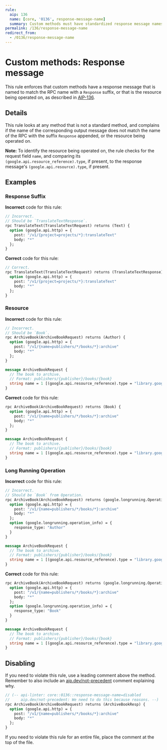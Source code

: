 ```yaml
---
rule:
  aip: 136
  name: [core, '0136', response-message-name]
  summary: Custom methods must have standardized response message names.
permalink: /136/response-message-name
redirect_from:
  - /0136/response-message-name
---
```


# Custom methods: Response message

This rule enforces that custom methods have a response message that is named to
match the RPC name with a `Response` suffix, or that is the resource being operated
on, as described in [AIP-136][].

## Details

This rule looks at any method that is not a standard method, and complains if
the name of the corresponding output message does not match the name of the RPC
with the suffix `Response` appended, or the resource being operated on.

**Note:** To identify the resource being operated on, the rule checks for
the request field `name`, and comparing its `(google.api.resource_reference).type`,
if present, to the response message's `(google.api.resource).type`, if present.

## Examples

### Response Suffix

**Incorrect** code for this rule:

```proto
// Incorrect.
// Should be `TranslateTextResponse`.
rpc TranslateText(TranslateTextRequest) returns (Text) {
  option (google.api.http) = {
    post: "/v1/{project=projects/*}:translateText"
    body: "*"
  };
}
```

**Correct** code for this rule:

```proto
// Correct.
rpc TranslateText(TranslateTextRequest) returns (TranslateTextResponse) {
  option (google.api.http) = {
    post: "/v1/{project=projects/*}:translateText"
    body: "*"
  };
}
```

### Resource

**Incorrect** code for this rule:

```proto
// Incorrect.
// Should be `Book`.
rpc ArchiveBook(ArchiveBookRequest) returns (Author) {
  option (google.api.http) = {
    post: "/v1/{name=publishers/*/books/*}:archive"
    body: "*"
  };
}

message ArchiveBookRequest {
  // The book to archive.
  // Format: publishers/{publisher}/books/{book}
  string name = 1 [(google.api.resource_reference).type = "library.googleapis.com/Book"];
}
```

**Correct** code for this rule:

```proto
rpc ArchiveBook(ArchiveBookRequest) returns (Book) {
  option (google.api.http) = {
    post: "/v1/{name=publishers/*/books/*}:archive"
    body: "*"
  };
}

message ArchiveBookRequest {
  // The book to archive.
  // Format: publishers/{publisher}/books/{book}
  string name = 1 [(google.api.resource_reference).type = "library.googleapis.com/Book"];
}
```

### Long Running Operation

**Incorrect** code for this rule:

```proto
// Incorrect.
// Should be `Book` from Operation.
rpc ArchiveBook(ArchiveBookRequest) returns (google.longrunning.Operation) {
  option (google.api.http) = {
    post: "/v1/{name=publishers/*/books/*}:archive"
    body: "*"
  };
  option (google.longrunning.operation_info) = {
    response_type: "Author"
  }
}

message ArchiveBookRequest {
  // The book to archive.
  // Format: publishers/{publisher}/books/{book}
  string name = 1 [(google.api.resource_reference).type = "library.googleapis.com/Book"];
}
```

**Correct** code for this rule:

```proto
rpc ArchiveBook(ArchiveBookRequest) returns (google.longrunning.Operation) {
  option (google.api.http) = {
    post: "/v1/{name=publishers/*/books/*}:archive"
    body: "*"
  };
  option (google.longrunning.operation_info) = {
    response_type: "Book"
  }
}

message ArchiveBookRequest {
  // The book to archive.
  // Format: publishers/{publisher}/books/{book}
  string name = 1 [(google.api.resource_reference).type = "library.googleapis.com/Book"];
}
```

## Disabling

If you need to violate this rule, use a leading comment above the method.
Remember to also include an [aip.dev/not-precedent][] comment explaining why.

```proto
// (-- api-linter: core::0136::response-message-name=disabled
//     aip.dev/not-precedent: We need to do this because reasons. --)
rpc ArchiveBook(ArchiveBookRequest) returns (ArchiveBookResp) {
  option (google.api.http) = {
    post: "/v1/{name=publishers/*/books/*}:archive"
    body: "*"
  };
}
```

If you need to violate this rule for an entire file, place the comment at the
top of the file.

[aip-136]: https://aip.dev/136
[aip.dev/not-precedent]: https://aip.dev/not-precedent
